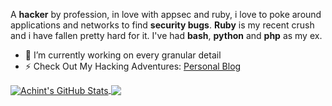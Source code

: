 A **hacker** by profession, in love with appsec and ruby, i love to poke around applications and networks to find **security bugs**. **Ruby** is my recent crush and i have fallen pretty hard for it. I've had **bash**, **python** and **php** as my ex.

- 🔭 I’m currently working on every granular detail
- ⚡ Check Out My Hacking Adventures: [Personal Blog](https://a3h1nt.github.io)

<a href="https://github.com/A3h1nt/">
  <img align="center" src="https://github-readme-stats.vercel.app/api?username=A3h1nt&show_icons=true&line_height=27&count_private=true&theme=dark&layout=compact" alt="Achint's GitHub Stats" />
</a>

<a href="https://github.com/A3h1nt/">
  <img align="center" src="https://github-readme-stats.vercel.app/api/top-langs/?username=A3h1nt&hide=scss,html,css,javascript,python&theme=dark&langs_count=3" />
</a>



